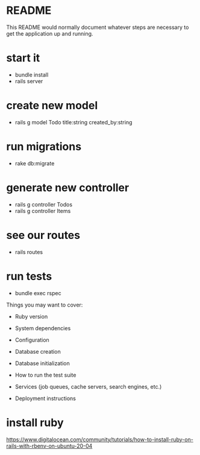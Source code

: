 # README

This README would normally document whatever steps are necessary to get the
application up and running.

# start it
- bundle install
- rails server

# create new model
- rails g model Todo title:string created_by:string

# run migrations
- rake db:migrate

# generate new controller
- rails g controller Todos
- rails g controller Items

# see our routes
- rails routes

# run tests
- bundle exec rspec

Things you may want to cover:

* Ruby version

* System dependencies

* Configuration

* Database creation

* Database initialization

* How to run the test suite

* Services (job queues, cache servers, search engines, etc.)

* Deployment instructions


# install ruby 
https://www.digitalocean.com/community/tutorials/how-to-install-ruby-on-rails-with-rbenv-on-ubuntu-20-04

